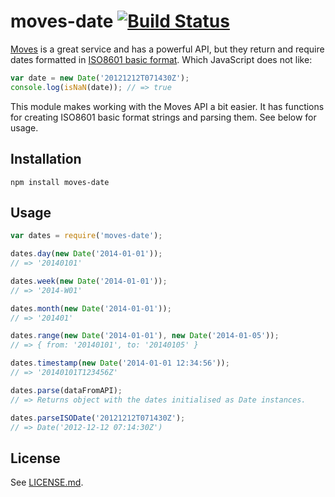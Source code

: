 # moves-date [![Build Status](https://travis-ci.org/matiasdoyle/moves-date.png?branch=master)](https://travis-ci.org/matiasdoyle/moves-date)

[Moves](http://moves-app.com/) is a great service and has a powerful API, but they return and require dates formatted in [ISO8601 basic format](https://en.wikipedia.org/wiki/ISO_8601). Which JavaScript does not like:

``` javascript
var date = new Date('20121212T071430Z');
console.log(isNaN(date)); // => true
```

This module makes working with the Moves API a bit easier. It has functions for creating ISO8601 basic format strings and parsing them. See below for usage.

## Installation

	npm install moves-date

## Usage

``` javascript
var dates = require('moves-date');

dates.day(new Date('2014-01-01'));
// => '20140101'

dates.week(new Date('2014-01-01'));
// => '2014-W01'

dates.month(new Date('2014-01-01'));
// => '201401'

dates.range(new Date('2014-01-01'), new Date('2014-01-05'));
// => { from: '20140101', to: '20140105' }

dates.timestamp(new Date('2014-01-01 12:34:56'));
// => '20140101T123456Z'

dates.parse(dataFromAPI);
// => Returns object with the dates initialised as Date instances.

dates.parseISODate('20121212T071430Z');
// => Date('2012-12-12 07:14:30Z')
```

## License

See [LICENSE.md](https://github.com/matiasdoyle/moves-date/blob/master/LICENSE.md).

